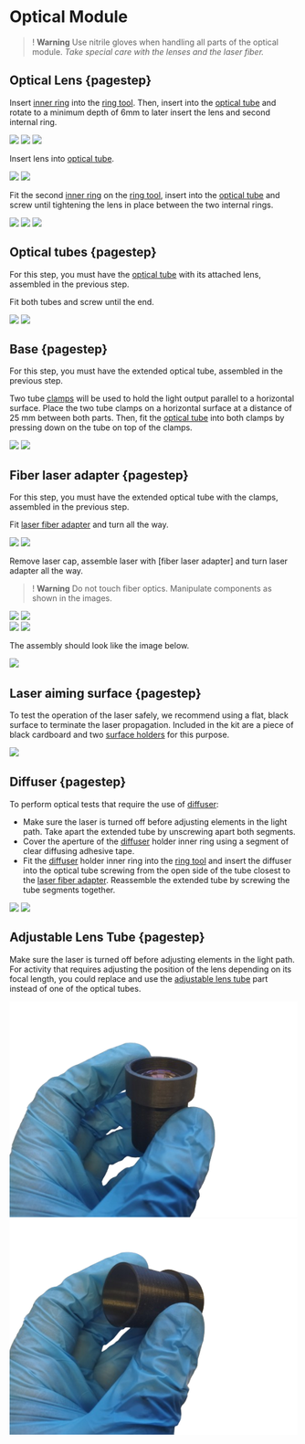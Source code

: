 [inner ring]: models/anillo.stl "{previewpage}"
[ring tool]: models/Herramienta.stl  "{previewpage}"
[optical tube]: models/tubo.stl  "{previewpage}"
[clamps]: models/abrazadera.stl "{previewpage}"
[laser fiber adapter]: models/adaptadorfibra.stl "{previewpage}"
[diffuser]: models/Difusor.stl "{previewpage}"
[surface holders]: models/sujetador.stl "{previewpage}"
[adjustable lens tube]: models/Tubolente.stl "{previewpage}"

# Optical Module

>! **Warning** Use nitrile gloves when handling all parts of the optical module. *Take special care with the lenses and the laser fiber.*

## Optical Lens {pagestep}

Insert [inner ring] into the [ring tool]. Then, insert into the [optical tube] and rotate to a minimum depth of 6mm to later insert the lens and second internal ring.

![](images/anillo1-OP.jpg)
![](images/anillo1-OP_1.jpg)
![](images/tubo-OP.jpg)

Insert lens into [optical tube].

![](images/tubo-lente.jpg)
![](images/tubo-lente_1.jpg)

Fit the second [inner ring] on the [ring tool], insert into the [optical tube] and screw until tightening the lens in place between the two internal rings.

![](images/anillo2-OP.jpg)
![](images/tubo-OP.jpg)
![](images/tubo-lente-anillos.jpg)

## Optical tubes {pagestep}

For this step, you must have the [optical tube] with its attached lens, assembled in the previous step.

Fit both tubes and screw until the end.

![](images/tubo-lente-anillos-tubo.jpg)
![](images/tubo-lente-anillos-tubo_1.jpg)  

## Base {pagestep}

For this step, you must have the extended optical tube, assembled in the previous step.

Two tube [clamps] will be used to hold the light output parallel to a horizontal surface. Place the two tube clamps on a horizontal surface at a distance of 25 mm between both parts. Then, fit the [optical tube] into both clamps by pressing down on the tube on top of the clamps.

![](images/tubo-extendido-abrazadera.jpg)
![](images/tubo-extendido-abrazadera_1.jpg)  

## Fiber laser adapter {pagestep}

For this step, you must have the extended optical tube with the clamps, assembled in the previous step.

Fit [laser fiber adapter] and turn all the way.

![](images/tubo-extendido-adaptador-fibra.jpg)
![](images/tubo-extendido-adaptador-fibra_1.jpg)  

Remove laser cap, assemble laser with [fiber laser adapter] and turn laser adapter all the way.

>! **Warning** Do not touch fiber optics. Manipulate components as shown in the images.

![](images/tubo-extendido-adaptador-fibra_2.jpg)
![](images/tubo-extendido-adaptador-fibra_3.jpg)  
![](images/tubo-extendido-adaptador-fibra_4.jpg)
![](images/tubo-extendido-adaptador-fibra_5.jpg)

The assembly should look like the image below.

![](images/tubo-extendido-adaptador-fibra_6.jpg)

## Laser aiming surface {pagestep}

To test the operation of the laser safely, we recommend using a flat, black surface to terminate the laser propagation. Included in the kit are a piece of black cardboard and two [surface holders] for this purpose.

![](images/superficie.jpg)


## Diffuser {pagestep}

To perform optical tests that require the use of [diffuser]:

* Make sure the laser is turned off before adjusting elements in the light path. Take apart the extended tube by unscrewing apart both segments. 
* Cover the aperture of the [diffuser] holder inner ring using a segment of clear diffusing adhesive tape.
* Fit the [diffuser] holder inner ring into the [ring tool] and insert the diffuser into the optical tube screwing from the open side of the tube closest to the [laser fiber adapter]. Reassemble the extended tube by screwing the tube segments together.


![](images/difusor.jpg)
![](images/tubo-OP.jpg)

## Adjustable Lens Tube {pagestep}

Make sure the laser is turned off before adjusting elements in the light path. For activity that requires adjusting the position of the lens depending on its focal length, you could replace and use the [adjustable lens tube] part instead of one of the optical tubes.

![](images/tubolente.png)
![](images/tubolente2.png)
